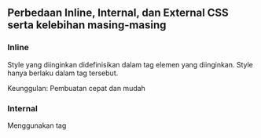 ## Perbedaan Inline, Internal, dan External CSS serta kelebihan masing-masing

### Inline
Style yang diinginkan didefinisikan dalam tag elemen yang diinginkan. Style hanya berlaku dalam tag tersebut.

Keunggulan: Pembuatan cepat dan mudah

### Internal
Menggunakan tag <style> langsung di dalam file .html yang akan ditampilkan. Style yang didefinisikan hanya dapat digunakan dalam file tersebut.

Keunggulan: Tidak perlu membuat file .css baru untuk mendefinisikan sebuah style.

### External
Menggunakan elemen link pada file 'base.html'. Tag <link> diletakkan di dalam tag <head>. Style yang dituju didefinisikan dalam sebuah file .css terpisah.

Keunggulan: Style yang sudah didefinisikan dapat digunakan di banyak file berbeda tanpa perlu menuliskan <link> lagi selama masih di dalam {% block content %}.

## HTML5 Tags

## CSS Selectors

### Tag
Didefinisikan langsung dengan nama tag milik HTML5 untuk mengubah elemen-elemen dengan tag tersebut.

misal:
```
h1 {
    background-color: black;
}
```
> akan mengubah apapun dengan tag <h1> menjadi memiliki background berwarna hitam

### ID
Didefinisikan dengan menggunakan '#' diikuti dengan nama ID.

misal:
```
#bg {
    background-color: blue;
    height: 100vh;
}
```
> akan membuat tag apapun dengan 'id="bg"' memiliki style tersebut.

### Class
Didefinisikan dengan menggunakan '.' diikuti dengan nama class yang diinginkan.

misal:
```
.bg {
    background-color: red;
    height: 100vh;
}
```
> akan membuat tag apapun dengan 'class="bg"' memiliki style tersebut.

## Implementasi Tugas 5